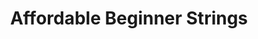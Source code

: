 ---
title: "Affordable Beginner Strings"
url: /pantego/affordable-beginner-strings/
shop: Instrumente
---